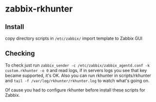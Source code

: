 # zabbix-rkhunter

## Install

copy directory scripts in `/etc/zabbix/`
import template to Zabbix GUI

## Checking

To check just run `zabbix_sender -c /etc/zabbix/zabbix_agentd.conf -k custom.rkhunter -o 0`
and read logs, if in servers logs you see that key became supported, it's OK.
Also you can run rkhunter in scripts/rkhunter and `tail -f /var/log/rkhunter/rkhunter.log` to watch what's going on.

Of cause you had to configure rkhunter before install these scripts for Zabbix.



